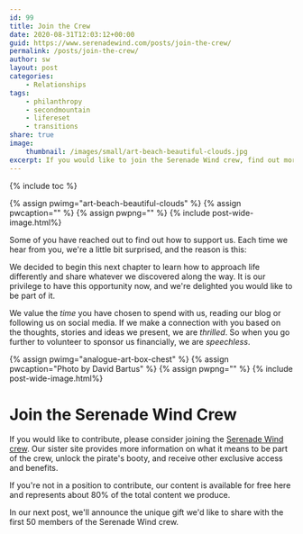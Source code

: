 ```yaml
---
id: 99
title: Join the Crew
date: 2020-08-31T12:03:12+00:00
guid: https://www.serenadewind.com/posts/join-the-crew/
permalink: /posts/join-the-crew/
author: sw
layout: post
categories:
    - Relationships
tags:
    - philanthropy
    - secondmountain
    - lifereset
    - transitions
share: true
image:
    thumbnail: /images/small/art-beach-beautiful-clouds.jpg 
excerpt: If you would like to join the Serenade Wind crew, find out more information on what it means to be part of the crew, unlock the pirate's booty, and receive other exclusive access and benefits. 
---
```

{% include toc %}

{% assign pwimg="art-beach-beautiful-clouds" %}
{% assign pwcaption="" %}
{% assign pwpng="" %}
{% include post-wide-image.html%}

Some of you have reached out to find out how to support us. Each time we hear from you, we're a little bit surprised, and the reason is this: 

We decided to begin this next chapter to learn how to approach life differently and share whatever we discovered along the way. It is our privilege to have this opportunity now, and we're delighted you would like to be part of it.

We value the *time* you have chosen to spend with us, reading our blog or following us on social media. If we make a connection with you based on the thoughts, stories and ideas we present, we are *thrilled*. So when you go further to volunteer to sponsor us financially, we are *speechless*.

{% assign pwimg="analogue-art-box-chest" %}
{% assign pwcaption="Photo by David Bartus" %}
{% assign pwpng="" %}
{% include post-wide-image.html%}

# Join the Serenade Wind Crew

If you would like to contribute, please consider joining the [Serenade Wind crew](https://www.patreon.com/user?u=30149836&fan_landing=true). Our sister site provides more information on what it means to be part of the crew, unlock the pirate's booty, and receive other exclusive access and benefits. 

If you're not in a position to contribute, our content is available for free here and represents about 80% of the total content we produce. 

In our next post, we'll announce the unique gift we'd like to share with the first 50 members of the Serenade Wind crew.

